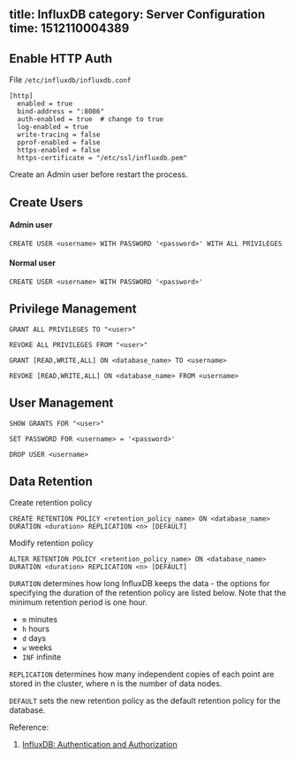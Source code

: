 title: InfluxDB
category: Server Configuration
time: 1512110004389
---

## Enable HTTP Auth

File `/etc/influxdb/influxdb.conf`

```
[http]  
  enabled = true  
  bind-address = ":8086"  
  auth-enabled = true  # change to true
  log-enabled = true  
  write-tracing = false  
  pprof-enabled = false  
  https-enabled = false  
  https-certificate = "/etc/ssl/influxdb.pem"  
```

Create an Admin user before restart the process.

## Create Users

#### Admin user

```
CREATE USER <username> WITH PASSWORD '<password>' WITH ALL PRIVILEGES
```

#### Normal user

```
CREATE USER <username> WITH PASSWORD '<password>'
```

## Privilege Management

```
GRANT ALL PRIVILEGES TO "<user>"
```

```
REVOKE ALL PRIVILEGES FROM "<user>"
```

```
GRANT [READ,WRITE,ALL] ON <database_name> TO <username>
```

```
REVOKE [READ,WRITE,ALL] ON <database_name> FROM <username>
```

## User Management

```
SHOW GRANTS FOR "<user>"
```

```
SET PASSWORD FOR <username> = '<password>'
```

```
DROP USER <username>
```

## Data Retention

Create retention policy

```
CREATE RETENTION POLICY <retention_policy_name> ON <database_name> DURATION <duration> REPLICATION <n> [DEFAULT]
```

Modify retention policy

```
ALTER RETENTION POLICY <retention_policy_name> ON <database_name> DURATION <duration> REPLICATION <n> [DEFAULT]
```

`DURATION` determines how long InfluxDB keeps the data - the options for specifying the duration of the retention policy are listed below. Note that the minimum retention period is one hour.

* `m` minutes
* `h` hours
* `d` days
* `w` weeks
* `INF` infinite

`REPLICATION` determines how many independent copies of each point are stored in the cluster, where n is the number of data nodes.

`DEFAULT` sets the new retention policy as the default retention policy for the database.

Reference:

1. [InfluxDB: Authentication and Authorization](https://docs.influxdata.com/influxdb/v1.3/query_language/authentication_and_authorization/)

